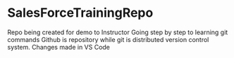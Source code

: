 # SalesForceTrainingRepo
Repo being created for demo to Instructor
Going step by step to learning git commands 
Github is repository while git is distributed version control system.
Changes made in VS Code